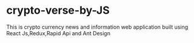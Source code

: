 # crypto-verse-by-JS
This is crypto currency news and information web application built using React Js,Redux,Rapid Api and Ant Design 
